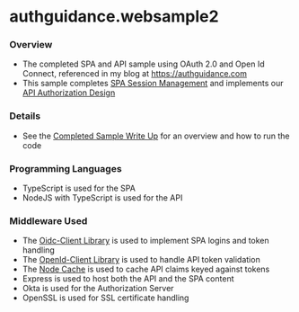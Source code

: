 # authguidance.websample2

### Overview

* The completed SPA and API sample using OAuth 2.0 and Open Id Connect, referenced in my blog at https://authguidance.com
* This sample completes [SPA Session Management](https://authguidance.com/2017/10/24/user-sessions-and-token-renewal/) and implements our [API Authorization Design](https://authguidance.com/2017/10/03/api-tokens-claims/)

### Details

* See the [Completed Sample Write Up](https://authguidance.com/2017/10/13/improved-spa-code-sample-overview/) for an overview and how to run the code

### Programming Languages

* TypeScript is used for the SPA
* NodeJS with TypeScript is used for the API

### Middleware Used

* The [Oidc-Client Library](https://github.com/IdentityModel/oidc-client-js) is used to implement SPA logins and token handling
* The [OpenId-Client Library](https://github.com/panva/node-openid-client) is used to handle API token validation
* The [Node Cache](https://github.com/mpneuried/nodecache) is used to cache API claims keyed against tokens
* Express is used to host both the API and the SPA content
* Okta is used for the Authorization Server
* OpenSSL is used for SSL certificate handling

